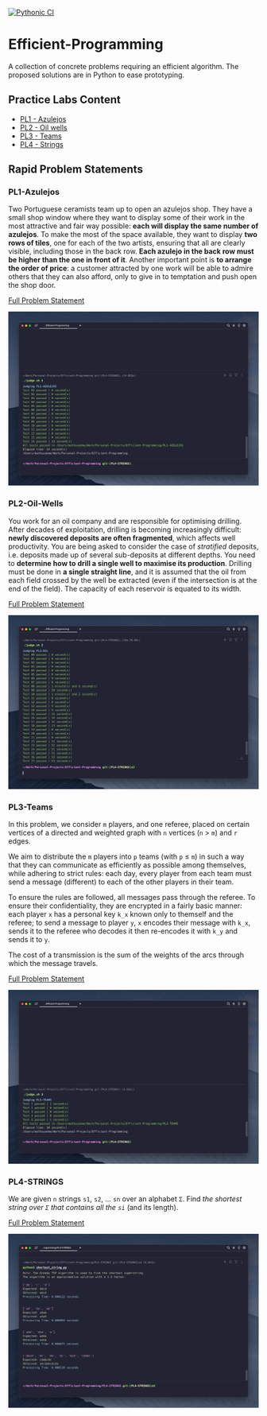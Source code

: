 [![Pythonic CI](https://github.com/mathusanm6/Efficient-Programming/actions/workflows/github_ci.yml/badge.svg)](https://github.com/mathusanm6/Efficient-Programming/actions/workflows/github_ci.yml)

# Efficient-Programming

A collection of concrete problems requiring an efficient algorithm. The proposed solutions are in Python to ease prototyping.

## Practice Labs Content

- [PL1 - Azulejos](#pl1-azulejos)
- [PL2 - Oil wells](#pl2-oil-wells)
- [PL3 - Teams](#pl3-teams)
- [PL4 - Strings](#pl4-strings)

## Rapid Problem Statements

### PL1-Azulejos

Two Portuguese ceramists team up to open an azulejos shop. They have a small shop window where they want to display some of their work in the most attractive and fair way possible: **each will display the same number of azulejos**. To make the most of the space available, they want to display **two rows of tiles**, one for each of the two artists, ensuring that all are clearly visible, including those in the back row. **Each azulejo in the back row must be higher than the one in front of it**. Another important point is **to arrange the order of price**: a customer attracted by one work will be able to admire others that they can also afford, only to give in to temptation and push open the shop door.

[Full Problem Statement](PL1-AZULEJOS/problem.md)

<div align="center">
  <img src="PL1-AZULEJOS/PL1.png" alt="Azulejos"/>
</div>

### PL2-Oil-Wells

You work for an oil company and are responsible for optimising drilling. After decades of exploitation, drilling is becoming increasingly difficult: **newly discovered deposits are often fragmented**, which affects well productivity. You are being asked to consider the case of _stratified_ deposits, i.e. deposits made up of several sub-deposits at different depths. You need to **determine how to drill a single well to maximise its production**. Drilling must be done in **a single straight line**, and it is assumed that the oil from each field crossed by the well be extracted (even if the intersection is at the end of the field). The capacity of each reservoir is equated
to its width.

[Full Problem Statement](PL2-OIL/problem.md)

<div align="center">
  <img src="PL2-OIL/PL2.png" alt="Oil Wells"/>
</div>

### PL3-Teams

In this problem, we consider `m` players, and one referee, placed on certain vertices of a directed and weighted graph with `n` vertices (`n` > `m`) and `r` edges.

We aim to distribute the `m` players into `p` teams (with `p` ≤ `m`) in such a way that they can communicate as efficiently as possible among themselves, while adhering to strict rules: each day, every player from each team must send a message (different) to each of the other players in their team.

To ensure the rules are followed, all messages pass through the referee. To ensure their confidentiality, they are encrypted in a fairly basic manner: each player `x` has a personal key `k_x` known only to themself and the referee; to send a message to player `y`, `x` encodes their message with `k_x`, sends it to the referee who decodes it then re-encodes it with `k_y` and sends it to `y`.

The cost of a transmission is the sum of the weights of the arcs through which the message travels.

[Full Problem Statement](PL3-TEAMS/problem.md)

<div align="center">
  <img src="PL3-TEAMS/PL3.png" alt="Teams"/>
</div>

### PL4-STRINGS

We are given `n` strings `s1`, `s2`, ... `sn` over an alphabet `Σ`. Find _the shortest string over `Σ` that contains all the `si`_ (and its length).

[Full Problem Statement](PL4-STRINGS/problem.md)

<div align="center">
  <img src="PL4-STRINGS/PL4.png" alt="Strings"/>
</div>
